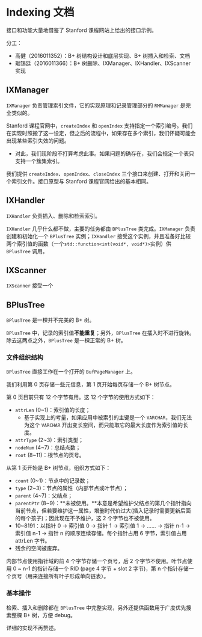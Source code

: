 # Indexing 文档

接口和功能大量地借鉴了 Stanford 课程网站上给出的接口示例。

分工：

* 高健（2016011352）：B+ 树结构设计和底层实现、B+ 树插入和检索、文档
* 琚锡廷（2016011366）：B+ 树删除、IXManager、IXHandler、IXScanner 实现

## IXManager

`IXManager` 负责管理索引文件，它的实现原理和记录管理部分的 `RMManager` 是完全类似的。

Stanford 课程官网中，`createIndex` 和 `openIndex` 支持指定一个索引编号。我们在实现时照搬了这一设定，但之后的流程中，如果存在多个索引，我们怀疑可能会出现某些索引失效的问题。

* 对此，我们现阶段不打算考虑此事。如果问题的确存在，我们会规定一个表只支持一个簇集索引。

我们提供 `createIndex`、`openIndex`、`closeIndex` 三个接口来创建、打开和关闭一个索引文件。接口原型与 Stanford 课程官网给出的基本相同。

## IXHandler

`IXHandler` 负责插入、删除和检索索引。

`IXHandler` 几乎什么都不做，主要的任务都由 `BPlusTree` 类完成。`IXManager` 负责创建和初始化一个 `BPlusTree` 实例；`IXHandler` 接受这个实例，并且准备好比较两个索引值的函数（一个`std::function<int(void*, void*)>`实例）供 `BPlusTree` 调用。

## IXScanner

`IXScanner` 接受一个

## BPlusTree

`BPlusTree` 是一棵并不完美的 B+ 树。

`BPlusTree` 中，记录的索引值**不能重复**；另外，`BPlusTree` 在插入时不进行旋转。除去这两点之外，`BPlusTree` 是一棵正常的 B+ 树。

### 文件组织结构

`BPlusTree` 直接工作在一个打开的 `BufPageManager` 上。

我们利用第 0 页存储一些元信息，第 1 页开始每页存储一个 B+ 树节点。

第 0 页目前只有 12 个字节有用。这 12 个字节的使用方式如下：

* `attrLen` (0~1)：索引值的长度；
  * 基于实现上的考量，如果应用中被索引的主键是一个 `VARCHAR`，我们无法为这个 `VARCHAR` 开出变长空间，而只能取它的最大长度作为索引值的长度。
* `attrType` (2~3)：索引类型；
* `nodeNum` (4~7)：总结点数；
* `root` (8~11)：根节点的页号。

从第 1 页开始是 B+ 树节点，组织方式如下：

* `count` (0~1)：节点中的记录数；
* `type` (2~3)：节点的属性（内部节点或叶节点）；
* `parent` (4~7)：父结点；
* `parentPtr` (8~9)：**未被使用。**本意是希望维护父结点的第几个指针指向当前节点，但若要维护这一属性，增删时代价过大(插入记录时需要更新后面的每个孩子)；因此现在不予维护，这 2 个字节也不被使用。
* 10~8191：以指针 0 → 索引值 0 → 指针 1 → 索引值 1 → …… → 指针 n-1 → 索引值 n-1 → 指针 n 的顺序连续存储。每个指针占用 6 字节，索引值占用 attrLen 字节。
* 残余的空间被废弃。

内部节点使用指针域的前 4 个字节存储一个页号，后 2 个字节不使用。叶节点使用 0 ~ n-1 的指针存储一个 RID (page 4 字节 + slot 2 字节)，第 n 个指针存储一个页号（用来连接所有叶子形成单向链表）。

### 基本操作

检索、插入和删除都在 `BPlusTree` 中完整实现，另外还提供函数用于广度优先搜索整棵 B+ 树，方便 debug。

详细的实现不再赘述。